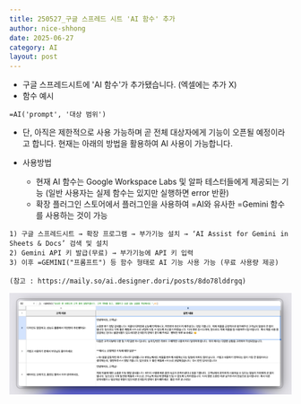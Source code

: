 ```yaml
---
title: 250527_구글 스프레드 시트 'AI 함수' 추가
author: nice-shhong
date: 2025-06-27
category: AI
layout: post
---
```

* 구글 스프레드시트에 'AI 함수'가 추가됐습니다. (엑셀에는 추가 X)
* 함수 예시
```
=AI('prompt', '대상 범위')
```
* 단, 아직은 제한적으로 사용 가능하며 곧 전체 대상자에게 기능이 오픈될 예정이라고 합니다.
현재는 아래의 방법을 활용하여 AI 사용이 가능합니다.

* 사용방법 
	* 현재 AI 함수는 Google Workspace Labs 및 알파 테스터들에게 제공되는 기능 (일반 사용자는 실제 함수는 있지만 실행하면 error 반환)
	* 확장 플러그인 스토어에서 플러그인을 사용하여 =AI와 유사한 =Gemini 함수를 사용하는 것이 가능
```
1) 구글 스프레드시트 → 확장 프로그램 → 부가기능 설치 → ‘AI Assist for Gemini in Sheets & Docs’ 검색 및 설치
2) Gemini API 키 발급(무료) → 부가기능에 API 키 입력
3) 이후 =GEMINI("프롬프트") 등 함수 형태로 AI 기능 사용 가능 (무료 사용량 제공)

(참고 : https://maily.so/ai.designer.dori/posts/8do78lddrgq)
```

![](/assets/KakaoTalk_20250627_141238805.png)